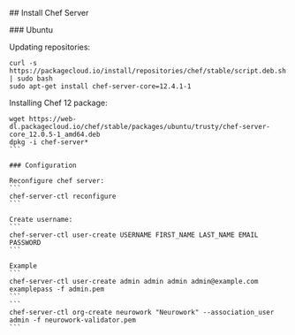 ## Install Chef Server

### Ubuntu

Updating repositories:

```
curl -s https://packagecloud.io/install/repositories/chef/stable/script.deb.sh | sudo bash
sudo apt-get install chef-server-core=12.4.1-1
```
Installing Chef 12 package:
````
wget https://web-dl.packagecloud.io/chef/stable/packages/ubuntu/trusty/chef-server-core_12.0.5-1_amd64.deb
dpkg -i chef-server*
```

### Configuration

Reconfigure chef server:
```
chef-server-ctl reconfigure
```

Create username:
```
chef-server-ctl user-create USERNAME FIRST_NAME LAST_NAME EMAIL PASSWORD
```

Example
```
chef-server-ctl user-create admin admin admin admin@example.com examplepass -f admin.pem
```
```
chef-server-ctl org-create neurowork "Neurowork" --association_user admin -f neurowork-validator.pem
```

